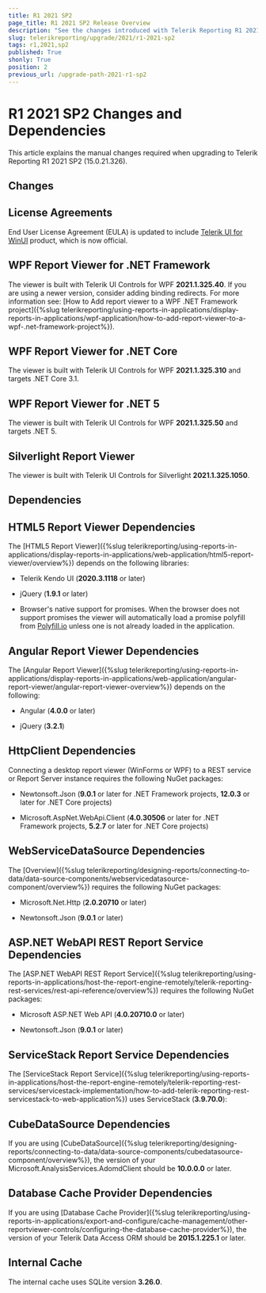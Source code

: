 ```yaml
---
title: R1 2021 SP2
page_title: R1 2021 SP2 Release Overview 
description: "See the changes introduced with Telerik Reporting R1 2021 SP2 that should be considered before upgrading, and the 3rd party products & packages this version depends on."
slug: telerikreporting/upgrade/2021/r1-2021-sp2
tags: r1,2021,sp2
published: True
shonly: True
position: 2
previous_url: /upgrade-path-2021-r1-sp2
---
```


# R1 2021 SP2 Changes and Dependencies

This article explains the manual changes required when upgrading to Telerik Reporting R1 2021 SP2 (15.0.21.326).

## Changes

## License Agreements

End User License Agreement (EULA) is updated to include [Telerik UI for WinUI](https://www.telerik.com/winui) product, which is now official.

## WPF Report Viewer for .NET Framework

The viewer is built with Telerik UI Controls for WPF __2021.1.325.40__. If you are using a newer version, consider adding binding redirects. For more information see: [How to Add report viewer to a WPF .NET Framework project]({%slug telerikreporting/using-reports-in-applications/display-reports-in-applications/wpf-application/how-to-add-report-viewer-to-a-wpf-.net-framework-project%}).

## WPF Report Viewer for .NET Core

The viewer is built with Telerik UI Controls for WPF __2021.1.325.310__ and targets .NET Core 3.1. 

## WPF Report Viewer for .NET 5

The viewer is built with Telerik UI Controls for WPF __2021.1.325.50__ and targets .NET 5. 

## Silverlight Report Viewer

The viewer is built with Telerik UI Controls for Silverlight __2021.1.325.1050__. 

## Dependencies

## HTML5 Report Viewer Dependencies

The [HTML5 Report Viewer]({%slug telerikreporting/using-reports-in-applications/display-reports-in-applications/web-application/html5-report-viewer/overview%}) depends on the following libraries: 

* Telerik Kendo UI (__2020.3.1118__ or later) 

* jQuery (__1.9.1__ or later) 

* Browser's native support for promises. When the browser does not support promises the viewer will automatically load a promise polyfill from [Polyfill.io](https://polyfill.io) unless one is not already loaded in the application. 

## Angular Report Viewer Dependencies

 The [Angular Report Viewer]({%slug telerikreporting/using-reports-in-applications/display-reports-in-applications/web-application/angular-report-viewer/angular-report-viewer-overview%}) depends on the following:  

* Angular (__4.0.0__ or later) 

* jQuery (__3.2.1__) 

## HttpClient Dependencies

Connecting a desktop report viewer (WinForms or WPF) to a REST service or Report Server instance requires the following NuGet packages: 

* Newtonsoft.Json (__9.0.1__ or later for .NET Framework projects, __12.0.3__ or later for .NET Core projects) 

* Microsoft.AspNet.WebApi.Client (__4.0.30506__ or later for .NET Framework projects, __5.2.7__ or later for .NET Core projects) 

## WebServiceDataSource Dependencies

The [Overview]({%slug telerikreporting/designing-reports/connecting-to-data/data-source-components/webservicedatasource-component/overview%}) requires the following NuGet packages: 

* Microsoft.Net.Http (__2.0.20710__ or later) 

* Newtonsoft.Json (__9.0.1__ or later) 

## ASP.NET WebAPI REST Report Service Dependencies

The [ASP.NET WebAPI REST Report Service]({%slug telerikreporting/using-reports-in-applications/host-the-report-engine-remotely/telerik-reporting-rest-services/rest-api-reference/overview%}) requires the following NuGet packages: 

* Microsoft ASP.NET Web API (__4.0.20710.0__ or later) 

* Newtonsoft.Json (__9.0.1__ or later) 

## ServiceStack Report Service Dependencies

The [ServiceStack Report Service]({%slug telerikreporting/using-reports-in-applications/host-the-report-engine-remotely/telerik-reporting-rest-services/servicestack-implementation/how-to-add-telerik-reporting-rest-servicestack-to-web-application%}) uses ServiceStack (__3.9.70.0__): 

## CubeDataSource Dependencies

If you are using [CubeDataSource]({%slug telerikreporting/designing-reports/connecting-to-data/data-source-components/cubedatasource-component/overview%}), the version of your Microsoft.AnalysisServices.AdomdClient should be __10.0.0.0__ or later. 

## Database Cache Provider Dependencies

If you are using [Database Cache Provider]({%slug telerikreporting/using-reports-in-applications/export-and-configure/cache-management/other-reportviewer-controls/configuring-the-database-cache-provider%}), the version of your Telerik Data Access ORM should be __2015.1.225.1__ or later. 

## Internal Cache

The internal cache uses SQLite version __3.26.0__.
